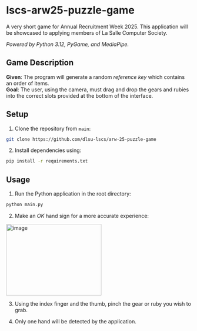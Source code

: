 # lscs-arw25-puzzle-game
A very short game for Annual Recruitment Week 2025. This application will be showcased to applying members of La Salle Computer Society.

*Powered by Python 3.12, PyGame, and MediaPipe.*

## Game Description

**Given**: The program will generate a random *reference key* which contains an order of items.  
**Goal**: The user, using the camera, must drag and drop the gears and rubies into the correct slots provided at the bottom of the interface.

## Setup

1. Clone the repository from `main`:
```bash
git clone https://github.com/dlsu-lscs/arw-25-puzzle-game
```  
2. Install dependencies using:
```bash
pip install -r requirements.txt
```

## Usage

1. Run the Python application in the root directory:
```bash
python main.py
```

2. Make an *OK* hand sign for a more accurate experience:
<img width="259" height="194" alt="image" src="https://github.com/user-attachments/assets/68150b46-ace7-4133-8a4e-3743c6bd8cff" />

3. Using the index finger and the thumb, pinch the gear or ruby you wish to grab.

4. Only one hand will be detected by the application.
